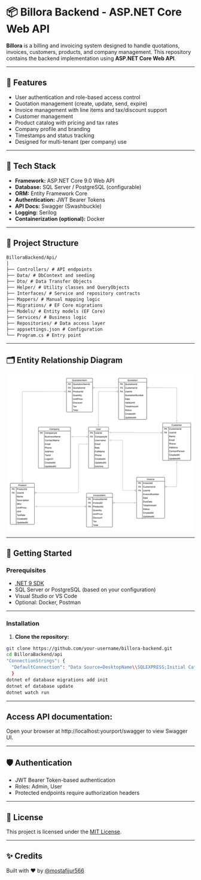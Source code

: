 # 📦 Billora Backend - ASP.NET Core Web API

**Billora** is a billing and invoicing system designed to handle quotations, invoices, customers, products, and company management. This repository contains the backend implementation using **ASP.NET Core Web API**.

---

## 🚀 Features

- User authentication and role-based access control
- Quotation management (create, update, send, expire)
- Invoice management with line items and tax/discount support
- Customer management
- Product catalog with pricing and tax rates
- Company profile and branding
- Timestamps and status tracking
- Designed for multi-tenant (per company) use

---

## 🧱 Tech Stack

- **Framework:** ASP.NET Core 9.0 Web API
- **Database:** SQL Server / PostgreSQL (configurable)
- **ORM:** Entity Framework Core
- **Authentication:** JWT Bearer Tokens
- **API Docs:** Swagger (Swashbuckle)
- **Logging:** Serilog
- **Containerization (optional):** Docker

---

## 📁 Project Structure
```
BilloraBackend/Api/
│
├── Controllers/ # API endpoints
├── Data/ # DbContext and seeding
├── Dto/ # Data Transfer Objects
├── Helper/ # Utility classes and QueryObjects
├── Interfaces/ # Service and repository contracts
├── Mappers/ # Manual mapping logic
├── Migrations/ # EF Core migrations
├── Models/ # Entity models (EF Core)
├── Services/ # Business logic
├── Repositories/ # Data access layer
├── appsettings.json # Configuration
└── Program.cs # Entry point
```
---

## 🗂 Entity Relationship Diagram

![Billora ERD](billora_erd.png)

---

## 🔧 Getting Started

### Prerequisites

- [.NET 9 SDK](https://dotnet.microsoft.com/download)
- SQL Server or PostgreSQL (based on your configuration)
- Visual Studio or VS Code
- Optional: Docker, Postman

---

### Installation

1. **Clone the repository:**

```bash
git clone https://github.com/your-username/billora-backend.git
cd BilloraBackend/api
"ConnectionStrings": {
  "DefaultConnection": "Data Source=DesktopName\\SQLEXPRESS;Initial Catalog=Databasename;Integrated Security=True;Connect Timeout=30;Encrypt=False;TrustServerCertificate=False;ApplicationIntent=ReadWrite;MultiSubnetFailover=False"
  }
dotnet ef database migrations add init
dotnet ef database update
dotnet watch run
```
---

## Access API documentation:

Open your browser at http://localhost:yourport/swagger to view Swagger UI.

---

## 🛡 Authentication

- JWT Bearer Token-based authentication
- Roles: Admin, User
- Protected endpoints require authorization headers

---

## 📝 License

This project is licensed under the [MIT License](LICENSE).

---

## ✨ Credits

Built with ❤️ by [@mostafijur566](https://github.com/mostafijur566)
